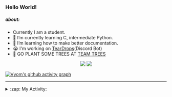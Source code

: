 ### Hello World!

##### about:
- Currently I am a student.
- 🌱 I’m currently learning C, intermediate Python.
- 🌱 I’m learning how to make better documentation.
- 😭 I'm working on [TearDrops](https://github.com/Vyvy-vi/TearDrops)(Discord Bot)
- 🌱 GO PLANT SOME TREES AT [TEAM TREES](https://teamtrees.org/)

<p align="center">
  <a href="https://twitter.com/Vyvy_viM"><img target="_blank" src="https://img.shields.io/badge/twitter%20@Vyvy_viM-0D95E8?style=for-the-badge&logo=twitter&logoColor=white"/></a> 
  <a href="https://vyvy-vi.github.io/portfolio"><img target="_blank" src="https://img.shields.io/badge/-I%27m_craving_for_open_source-green?style=for-the-badge&logo=github&logoColor=black"/></a> 
</p>

[![Vyom's github activity graph](https://activity-graph.herokuapp.com/graph?username=Vyvy-vi)](https://github.com/ashutosh00710/github-readme-activity-graph)

---
<details>
  <summary>:zap: My Activity:</summary>
  
<!--START_SECTION:waka-->
**I'm a Night 🦉** 

```text
🌞 Morning    38 commits     █░░░░░░░░░░░░░░░░░░░░░░░░   5.64% 
🌆 Daytime    211 commits    ███████░░░░░░░░░░░░░░░░░░   31.31% 
🌃 Evening    257 commits    █████████░░░░░░░░░░░░░░░░   38.13% 
🌙 Night      168 commits    ██████░░░░░░░░░░░░░░░░░░░   24.93%

```
📅 **I'm Most Productive on Thursday** 

```text
Monday       97 commits     ███░░░░░░░░░░░░░░░░░░░░░░   14.39% 
Tuesday      88 commits     ███░░░░░░░░░░░░░░░░░░░░░░   13.06% 
Wednesday    130 commits    ████░░░░░░░░░░░░░░░░░░░░░   19.29% 
Thursday     145 commits    █████░░░░░░░░░░░░░░░░░░░░   21.51% 
Friday       40 commits     █░░░░░░░░░░░░░░░░░░░░░░░░   5.93% 
Saturday     78 commits     ███░░░░░░░░░░░░░░░░░░░░░░   11.57% 
Sunday       96 commits     ███░░░░░░░░░░░░░░░░░░░░░░   14.24%

```


📊 **This Week I Spent My Time On** 

```text
🔥 Editors: 
Vim                      3 hrs 12 mins       █████████████████████████   100.0%

🐱‍💻 Projects: 
TheGame                  1 hr 21 mins        ██████████░░░░░░░░░░░░░░░   42.57% 
Shephard-bot             56 mins             ███████░░░░░░░░░░░░░░░░░░   29.29% 
TEC-Discord-Automation   27 mins             ███░░░░░░░░░░░░░░░░░░░░░░   14.52% 
portfolio                13 mins             █░░░░░░░░░░░░░░░░░░░░░░░░   7.28% 
TearDrops                7 mins              █░░░░░░░░░░░░░░░░░░░░░░░░   3.76%

```


 Last Updated on 17/06/2021
<!--END_SECTION:waka-->
</details>

